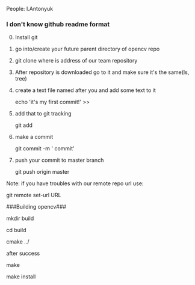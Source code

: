 People:
  I.Antonyuk
### I don't know github readme format ###

0. Install git

1. go into/create your future parent directory of opencv repo

2. git clone <URL>  where <URL> is address of our team repository

3. After repository is downloaded go to it and make sure it's the same(ls, tree)

4. create a text file named after you and add some text to it

   echo 'it's my first commit!' >>  <NAME>

5. add that to git tracking

   git add <NAME>

6. make a commit

   git commit -m '<NaME> commit'

7. push your commit to master branch

   git push origin master

Note: if you have troubles with our remote repo url  use:

  git remote set-url URL

###Building opencv###

  mkdir build
  
  cd build
  
  cmake ../
  
 after success
 
  make
  
  make install